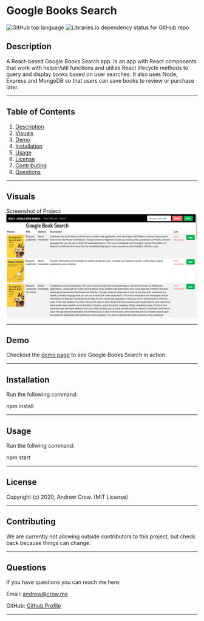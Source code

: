 # Google Books Search

![GitHub top language](https://img.shields.io/github/languages/top/crowandrew/google_book_search) ![Libraries.io dependency status for GitHub repo](https://img.shields.io/badge/license-MIT_License-yellowgreen)

<a name="description"></a>

## Description

A React-based Google Books Search app. Is an app with React components that work with helper/util functions and utilize React lifecycle methods to query and display books based on user searches. It also uses Node, Express and MongoDB so that users can save books to review or purchase later.

---

## Table of Contents

1. [ Description ](#description)
2. [ Visuals ](#visuals)
3. [ Demo](#demo)
4. [ Installation](#installation)
5. [ Usage ](#usage)
6. [ License ](#license)
7. [ Contributing ](#contributing)
8. [ Questions ](#questions)

---

## Visuals

Screenshot of Project
![Screenshot of project](.//readme_images/screenshot.png)

---

## Demo

Checkout the [demo page](https://arcane-crag-72339.herokuapp.com) to see Google Books Search in action.

---

## Installation

Run the following command:

npm install

---

## Usage

Run the follwing command:

npm start

---

## License

Copyright (c) 2020, Andrew Crow. (MIT License)

---

## Contributing

We are currently not allowing outside contributors to this project, but check back because things can change.

---

## Questions

If you have questions you can reach me here:

Email: andrew@crow.me

GitHub: [Github Profile](https://github.com/crowandrew)

---
